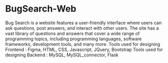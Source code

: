 # BugSearch-Web
Bug Search is a website features a user-friendly interface
where users can ask questions, post answers, and interact with other users. The site
has a vast library of questions and answers that cover a wide range of programming
topics, including programming languages, software frameworks, development tools,
and many more.
Tools used for designing Frontend : Figma, HTML, CSS, Javascript, JQuery,
Bootstrap
Tools used for designing Backend : MySQL, MySQL_connector, Flask
